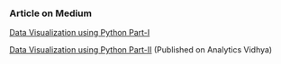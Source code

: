 ### Article on Medium

[Data Visualization using Python Part-I](https://medium.com/analytics-vidhya/data-visualization-using-python-part-i-19f9b76d43dc)

[Data Visualization using Python Part-II](https://medium.com/analytics-vidhya/data-visualization-using-python-part-ii-e00249fe2543)
(Published on Analytics Vidhya)
